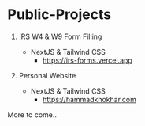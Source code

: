 # Public-Projects
     
1. IRS W4 & W9 Form Filling
   - NextJS & Tailwind CSS
     - https://irs-forms.vercel.app
   
2. Personal Website
   - NextJS & Tailwind CSS
     - https://hammadkhokhar.com
     
More to come..
   
